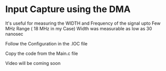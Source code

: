 # Input Capture using the DMA 

It's useful for measuring the WIDTH and Frequency of the signal upto Few MHz Range ( 18 MHz in my Case)
Width was measurable as low as 30 nanosec

Follow the Configuration in the .IOC file

Copy the code from the Main.c file


Video will be coming soon
